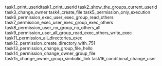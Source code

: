 task1_print_useridtask1_print_userid
task2_show_the_groups_current_userid
task3_change_owner
task4_create_file
task5_permission_only_execution
task6_permission_exec_user_exec_group_read_others
task7_permission_exec_user_exec_group_exec_others
task8_permission_user_no_group_no_others_all
task9_permission_user_all_group_read_exec_others_write_exec
task11_permission_all_directories_exec
task12_permission_create_directory_with_751
task13_permission_change_group_file_hello
task14_permission_change_owner_group_file
task15_change_owner_group_simbolic_link
task16_conditional_change_user
